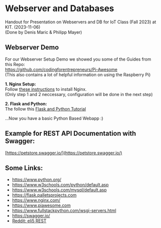 # Webserver and Databases
Handout for Presentation on Webservers and DB for IoT Class (Fall 2023) at KIT. (2023-11-06)  
(Done by Denis Maric & Philipp Mayer)

## Webserver Demo
For our Webserver Setup Demo we showed you some of the Guides from this Repo:   
https://github.com/codingforentrepreneurs/Pi-Awesome  
(This also contains a lot of helpful information on using the Raspberry Pi)

**1. Nginx Setup:**  
Follow [these instructions](https://github.com/codingforentrepreneurs/Pi-Awesome/blob/main/how-tos/Activate%20an%20Nginx%20%20Web%20Server%20on%20a%20Raspberry%20Pi%20or%20any%20Linux.md) to install Nginx.  
(Only step 1 and 2 neccessary, configuration will be done in the next step)  

  
**2. Flask and Python:**  
The follow this [Flask and Python Tutorial](https://github.com/codingforentrepreneurs/Pi-Awesome/blob/main/how-tos/Create%20a%20Minimal%20Web%20Application%20with%20Nginx%2C%20Python%2C%20Flask%20%26%20Raspberry%20Pi.md)  

...Now you have a basic Python Based Webapp :)  

## Example for REST API Documentation with Swagger:

[https://petstore.swagger.io/](https://petstore.swagger.io/)


## Some Links:
 - https://www.python.org/
 - https://www.w3schools.com/python/default.asp
 - https://www.w3schools.com/mysql/default.asp
 - https://flask.palletsprojects.com
 - https://www.nginx.com/
 - https://www.piawesome.com
 - https://www.fullstackpython.com/wsgi-servers.html
 - https://swagger.io/
 - [Reddit: eli5 REST](https://www.reddit.com/r/explainlikeimfive/comments/rypnmj/eli5_what_is_a_rest_api/)
